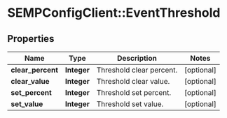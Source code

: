 # SEMPConfigClient::EventThreshold

## Properties
Name | Type | Description | Notes
------------ | ------------- | ------------- | -------------
**clear_percent** | **Integer** | Threshold clear percent. | [optional] 
**clear_value** | **Integer** | Threshold clear value. | [optional] 
**set_percent** | **Integer** | Threshold set percent. | [optional] 
**set_value** | **Integer** | Threshold set value. | [optional] 


